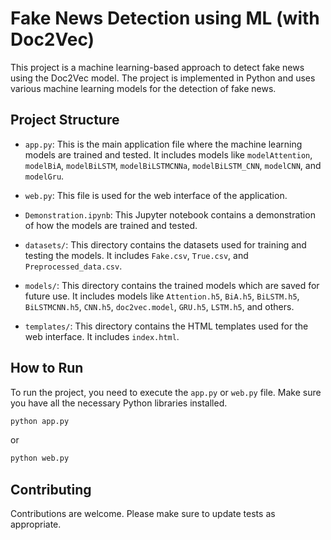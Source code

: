 # Fake News Detection using ML (with Doc2Vec)

This project is a machine learning-based approach to detect fake news using the Doc2Vec model. The project is implemented in Python and uses various machine learning models for the detection of fake news.

## Project Structure

- `app.py`: This is the main application file where the machine learning models are trained and tested. It includes models like `modelAttention`, `modelBiA`, `modelBiLSTM`, `modelBiLSTMCNNa`, `modelBiLSTM_CNN`, `modelCNN`, and `modelGru`.

- `web.py`: This file is used for the web interface of the application.

- `Demonstration.ipynb`: This Jupyter notebook contains a demonstration of how the models are trained and tested.

- `datasets/`: This directory contains the datasets used for training and testing the models. It includes `Fake.csv`, `True.csv`, and `Preprocessed_data.csv`.

- `models/`: This directory contains the trained models which are saved for future use. It includes models like `Attention.h5`, `BiA.h5`, `BiLSTM.h5`, `BiLSTMCNN.h5`, `CNN.h5`, `doc2vec.model`, `GRU.h5`, `LSTM.h5`, and others.

- `templates/`: This directory contains the HTML templates used for the web interface. It includes `index.html`.

## How to Run

To run the project, you need to execute the `app.py` or `web.py` file. Make sure you have all the necessary Python libraries installed.

```sh
python app.py
```

or

```sh
python web.py
```

## Contributing

Contributions are welcome. Please make sure to update tests as appropriate.
